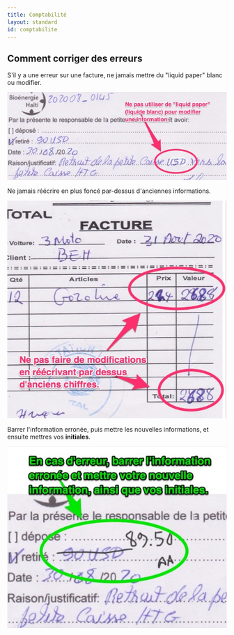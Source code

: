 ```yaml
---
title: Comptabilité
layout: standard
id: comptabilite
---
```


Comment corriger des erreurs
-----

S'il y a une erreur sur une facture, ne jamais mettre du "liquid paper" blanc ou modifier.

<img src="docs/no2.jpg" alt="Ne pas utiliser de liquide blanc" />

Ne jamais réécrire en plus foncé par-dessus d'anciennes informations.

<img src="docs/no1.jpg" alt="Ne pas réécrire par-dessus des informations existantes" />

Barrer l'information erronée, puis mettre les nouvelles informations, et ensuite mettres vos **initiales**.

<img src="docs/ok.jpg" alt="Barrer et mettre la nouvelle info avec vos initiales" />
